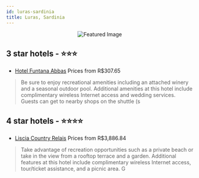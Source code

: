 ```yaml
---
id: luras-sardinia
title: Luras, Sardinia
---
```


<center><img src="https://i.travelapi.com/hotels/10000000/9730000/9727200/9727185/d21bb61d_z.jpg" alt="Featured Image" /></center>


##  3 star hotels - ⭐️⭐️⭐️

-    [Hotel Funtana Abbas](https://us.hurb.com/hotels/luras/hotel-funtana-abbas-JNP-JP716465?cmp=18055) Prices from R$307.65
   > Be sure to enjoy recreational amenities including an attached winery and a seasonal outdoor pool. Additional amenities at this hotel include complimentary wireless Internet access and wedding services. Guests can get to nearby shops on the shuttle (s

##  4 star hotels - ⭐️⭐️⭐️⭐️

-    [Liscia Country Relais](https://us.hurb.com/hotels/luras/liscia-country-relais-JNP-JP339369?cmp=18055) Prices from R$3,886.84
   > Take advantage of recreation opportunities such as a private beach or take in the view from a rooftop terrace and a garden. Additional features at this hotel include complimentary wireless Internet access, tour/ticket assistance, and a picnic area. G
